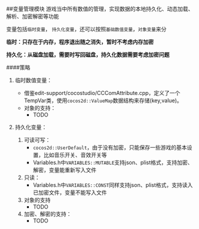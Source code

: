 ##变量管理模块
游戏当中所有数值的管理，实现数据的本地持久化、动态加载、解析、加密解密等功能

变量包括`临时变量`， `持久化变量`，还可以按照`基础数值变量`，`对象变量`来分

**临时：只存在于内存，程序退出随之消失，暂时不考虑内存加密**

**持久化：从磁盘加载，需要时写回磁盘，持久化数据需要考虑加密问题**

####策略

1. 临时数值变量：
   * 借鉴edit-support/cocostudio/CCComAttribute.cpp，定义了一个TempVar类，使用```cocos2d::ValueMap```数据结构来存储(key,value)。
   * 对象的支持：
     * TODO

2. 持久化变量：
	1. 可读可写：
		* ```cocos2d::UserDefault```，由于没有加密，只能保存一些游戏的基本设置，比如音乐开关、音效开关等
		* Variables.h中`VARIABLES::MUTABLE`支持json、plist格式，支持加密、解密，变量能重新写入文件
	2. 只读：
		* Variables.h中`VARIABLES::CONST`同样支持json、plist格式，支持读入已加密文件，变量不能写入文件
	3. 对象的支持
	    * TODO
	4. 加密、解密的支持：
		* TODO
